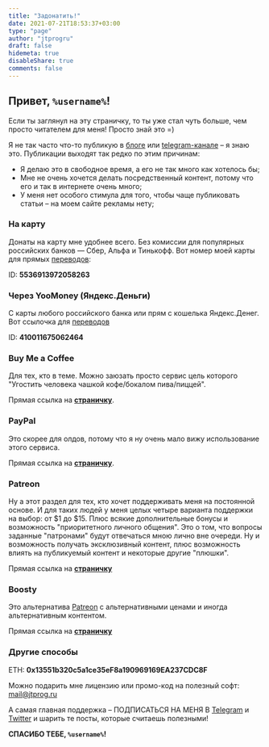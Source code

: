```yaml
---
title: "Задонатить!"
date: 2021-07-21T18:53:37+03:00
type: "page"
author: "jtprogru"
draft: false
hidemeta: true
disableShare: true
comments: false
---
```


## Привет, `%username%`!

Если ты заглянул на эту страничку, то ты уже стал чуть больше, чем просто читателем для меня! Просто знай это =)

Я не так часто что-то публикую в [блоге](https://jtprog.ru) или [telegram-канале](https://t.me/jtprogru_channel) – я знаю это. Публикации выходят так редко по этим причинам:
- Я делаю это в свободное время, а его не так много как хотелось бы;
- Мне не очень хочется делать посредственный контент, потому что его и так в интернете очень много;
- У меня нет особого стимула для того, чтобы чаще публиковать статьи – на моем сайте рекламы нету;


### На карту
Донаты на карту мне удобнее всего. Без комиссии для популярных российских банков — Сбер, Альфа и Тинькофф. Вот номер моей карты для прямых [переводов](https://www.tinkoff.ru/cardtocard/):

ID: **5536913972058263**

### Через YooMoney (Яндекс.Деньги)
С карты любого российского банка или прям с кошелька Яндекс.Денег. Вот ссылочка для [переводов](https://yoomoney.ru/to/410011675062464/)

ID: **410011675062464**

### Buy Me a Coffee
Для тех, кто в теме. Можно заюзать просто сервис цель которого "Угостить человека чашкой кофе/бокалом пива/пиццей".

Прямая ссылка на [**страничку**](https://www.buymeacoffee.com/jtprogru).

### PayPal
Это скорее для олдов, потому что я ну очень мало вижу использование этого сервиса.

Прямая ссылка на [**страничку**](http://paypal.me/jtprog).

### Patreon
Ну а этот раздел для тех, кто хочет поддерживать меня на постоянной основе. И для таких людей у меня целых четыре варианта поддержки на выбор: от $1 до $15. Плюс всякие дополнительные бонусы и возможность "приоритетного личного общения". Это о том, что вопросы заданные "патронами" будут отвечаться мною лично вне очереди. Ну и возможность получать эксклюзивный контент, плюс возможность влиять на публикуемый контент и некоторые другие "плюшки".

Прямая ссылка на [**страничку**](https://www.patreon.com/jtprogru)

### Boosty
Это альтернатива [Patreon](#patreon) с альтернативными ценами и иногда альтернативным контентом.

Прямая ссылка на [**страничку**](https://boosty.to/jtprogru)

### Другие способы

ETH: **0x13551b320c5a1ce35eF8a190969169EA237CDC8F**

Можно подарить мне лицензию или промо-код на полезный софт: [mail@jtprog.ru](mailto:mail@jtprog.ru)

А самая главная поддержка – ПОДПИСАТЬСЯ НА МЕНЯ В [Telegram](https://t.me/jtprogru_channel) и [Twitter](https://twitter.com/jtprogru) и шарить те посты, которые считаешь полезными!

**СПАСИБО ТЕБЕ, `%username%`!**

